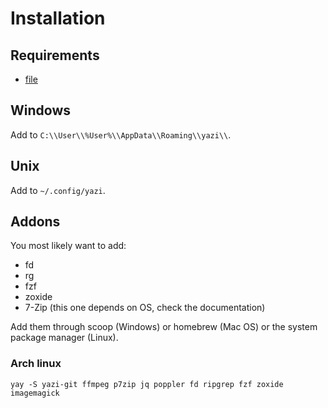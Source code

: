 # Installation

## Requirements
- [file](https://github.com/file/file)
## Windows
Add to `C:\\User\\%User%\\AppData\\Roaming\\yazi\\`.

## Unix
Add to `~/.config/yazi`.

## Addons
You most likely want to add:
- fd
- rg
- fzf
- zoxide
- 7-Zip (this one depends on OS, check the documentation)

Add them through scoop (Windows) or homebrew (Mac OS) or the system package manager (Linux).
### Arch linux
```
yay -S yazi-git ffmpeg p7zip jq poppler fd ripgrep fzf zoxide imagemagick
```
